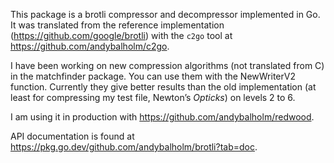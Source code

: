 This package is a brotli compressor and decompressor implemented in Go.
It was translated from the reference implementation (https://github.com/google/brotli)
with the `c2go` tool at https://github.com/andybalholm/c2go.

I have been working on new compression algorithms (not translated from C)
in the matchfinder package.
You can use them with the NewWriterV2 function.
Currently they give better results than the old implementation
(at least for compressing my test file, Newton’s *Opticks*) 
on levels 2 to 6.

I am using it in production with https://github.com/andybalholm/redwood.

API documentation is found at https://pkg.go.dev/github.com/andybalholm/brotli?tab=doc.
